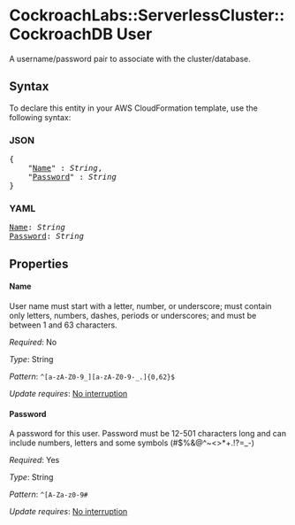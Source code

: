 # CockroachLabs::ServerlessCluster::CockroachDB User

A username/password pair to associate with the cluster/database.

## Syntax

To declare this entity in your AWS CloudFormation template, use the following syntax:

### JSON

<pre>
{
    "<a href="#name" title="Name">Name</a>" : <i>String</i>,
    "<a href="#password" title="Password">Password</a>" : <i>String</i>
}
</pre>

### YAML

<pre>
<a href="#name" title="Name">Name</a>: <i>String</i>
<a href="#password" title="Password">Password</a>: <i>String</i>
</pre>

## Properties

#### Name

User name must start with a letter, number, or underscore; must contain only letters, numbers, dashes, periods or underscores; and must be between 1 and 63 characters.

_Required_: No

_Type_: String

_Pattern_: <code>^[a-zA-Z0-9_][a-zA-Z0-9-_.]{0,62}$</code>

_Update requires_: [No interruption](https://docs.aws.amazon.com/AWSCloudFormation/latest/UserGuide/using-cfn-updating-stacks-update-behaviors.html#update-no-interrupt)

#### Password

A password for this user. Password must be 12-501 characters long and can include numbers, letters and some symbols (#$%&@^~<>*+.!?=_-)

_Required_: Yes

_Type_: String

_Pattern_: <code>^[A-Za-z0-9#$%&@^~<>*+!?=_-]{12,501}$</code>

_Update requires_: [No interruption](https://docs.aws.amazon.com/AWSCloudFormation/latest/UserGuide/using-cfn-updating-stacks-update-behaviors.html#update-no-interrupt)

